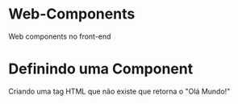 # Web-Components
Web components no front-end

# Definindo uma Component

Criando uma tag HTML que não existe que retorna o "Olá Mundo!"
